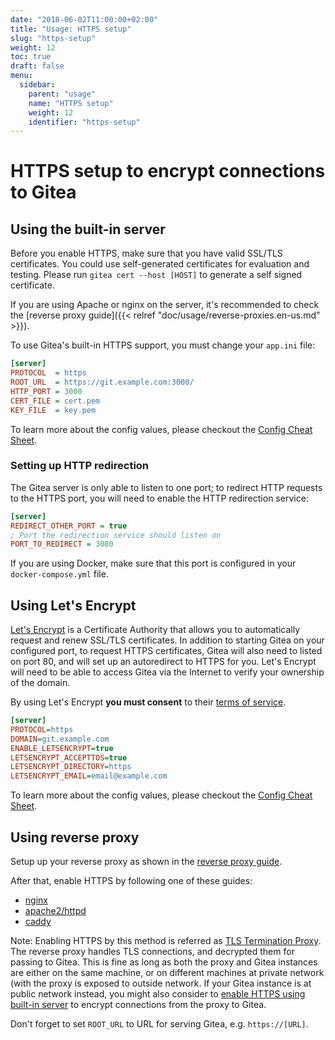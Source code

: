 ```yaml
---
date: "2018-06-02T11:00:00+02:00"
title: "Usage: HTTPS setup"
slug: "https-setup"
weight: 12
toc: true
draft: false
menu:
  sidebar:
    parent: "usage"
    name: "HTTPS setup"
    weight: 12
    identifier: "https-setup"
---
```


# HTTPS setup to encrypt connections to Gitea

## Using the built-in server

Before you enable HTTPS, make sure that you have valid SSL/TLS certificates.
You could use self-generated certificates for evaluation and testing. Please run `gitea cert --host [HOST]` to generate a self signed certificate.

If you are using Apache or nginx on the server, it's recommended to check the [reverse proxy guide]({{< relref "doc/usage/reverse-proxies.en-us.md" >}}).

To use Gitea's built-in HTTPS support, you must change your `app.ini` file:

```ini
[server]
PROTOCOL  = https
ROOT_URL  = https://git.example.com:3000/
HTTP_PORT = 3000
CERT_FILE = cert.pem
KEY_FILE  = key.pem
```

To learn more about the config values, please checkout the [Config Cheat Sheet](../config-cheat-sheet#server).

### Setting up HTTP redirection

The Gitea server is only able to listen to one port; to redirect HTTP requests to the HTTPS port, you will need to enable the HTTP redirection service:

```ini
[server]
REDIRECT_OTHER_PORT = true
; Port the redirection service should listen on
PORT_TO_REDIRECT = 3080
```

If you are using Docker, make sure that this port is configured in your `docker-compose.yml` file.

## Using Let's Encrypt

[Let's Encrypt](https://letsencrypt.org/) is a Certificate Authority that allows you to automatically request and renew SSL/TLS certificates. In addition to starting Gitea on your configured port, to request HTTPS certificates, Gitea will also need to listed on port 80, and will set up an autoredirect to HTTPS for you. Let's Encrypt will need to be able to access Gitea via the Internet to verify your ownership of the domain.

By using Let's Encrypt **you must consent** to their [terms of service](https://letsencrypt.org/documents/LE-SA-v1.2-November-15-2017.pdf).

```ini
[server]
PROTOCOL=https
DOMAIN=git.example.com
ENABLE_LETSENCRYPT=true
LETSENCRYPT_ACCEPTTOS=true
LETSENCRYPT_DIRECTORY=https
LETSENCRYPT_EMAIL=email@example.com
```

To learn more about the config values, please checkout the [Config Cheat Sheet](../config-cheat-sheet#server).

## Using reverse proxy

Setup up your reverse proxy as shown in the [reverse proxy guide](../reverse-proxies).

After that, enable HTTPS by following one of these guides:

* [nginx](https://nginx.org/en/docs/http/configuring_https_servers.html)
* [apache2/httpd](https://httpd.apache.org/docs/2.4/ssl/ssl_howto.html)
* [caddy](https://caddyserver.com/docs/tls)

Note: Enabling HTTPS by this method is referred as [TLS Termination Proxy](https://en.wikipedia.org/wiki/TLS_termination_proxy). The reverse proxy handles TLS connections, and decrypted them for passing to Gitea. This is fine as long as both the proxy and Gitea instances are either on the same machine, or on different machines at private network (with the proxy is exposed to outside network. If your Gitea instance is at public network instead, you might also consider to [enable HTTPS using built-in server](#using-the-built-in-server) to encrypt connections from the proxy to Gitea.

Don't forget to set `ROOT_URL` to URL for serving Gitea, e.g. `https://[URL]`.
